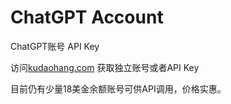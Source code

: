 # ChatGPT Account
ChatGPT账号 API Key


访问[kudaohang.com](https://www.kudaohang.com) 获取独立账号或者API Key

目前仍有少量18美金余额账号可供API调用，价格实惠。
